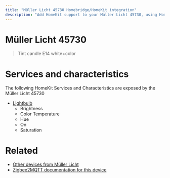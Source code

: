 ```yaml
---
title: "Müller Licht 45730 Homebridge/HomeKit integration"
description: "Add HomeKit support to your Müller Licht 45730, using Homebridge, Zigbee2MQTT and homebridge-z2m."
---
```

<!---
This file has been GENERATED using src/docgen/docgen.ts
DO NOT EDIT THIS FILE MANUALLY!
-->
# Müller Licht 45730
> Tint candle E14 white+color


# Services and characteristics
The following HomeKit Services and Characteristics are exposed by
the Müller Licht 45730

* [Lightbulb](../../light.md)
  * Brightness
  * Color Temperature
  * Hue
  * On
  * Saturation


# Related
* [Other devices from Müller Licht](../index.md#muller_licht)
* [Zigbee2MQTT documentation for this device](https://www.zigbee2mqtt.io/devices/45730.html)